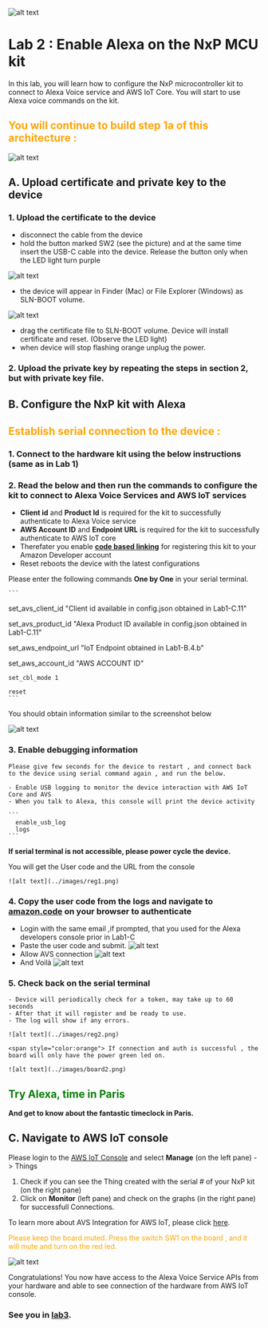 ![alt text](../images/aws_logo.png)

# Lab 2 : Enable Alexa on the NxP MCU kit

In this lab, you will learn how to configure the NxP microcontroller kit to connect to Alexa Voice service and AWS IoT Core. You will start to use Alexa voice commands on the kit.

## <span style="color:orange"> You will continue to build step 1a of this architecture :</span>

![alt text](../images/arch-1a.png)

## A. Upload certificate and private key to the device

### 1. Upload the **certificate** to the device

- disconnect the cable from the device
- hold the button marked SW2 (see the picture) and at the same time insert the USB-C cable into the device. Release the button only when the LED light turn purple

![alt text](../images/bootloader.png)

- the device will appear in Finder (Mac) or File Explorer (Windows) as SLN-BOOT volume.

![alt text](../images/volume.png)

- drag the certificate file to SLN-BOOT volume. Device will install certificate and reset. (Observe the LED light)
- when device will stop flashing orange unplug the power.

### 2. Upload the **private key** by repeating the steps in section 2, but with private key file.

## B. Configure the NxP kit with Alexa

## <span style="color:orange"> Establish serial connection to the device : </span>

### 1. Connect to the hardware kit using the below instructions (same as in Lab 1)

### 2. Read the below and then run the commands to configure the kit to connect to Alexa Voice Services and AWS IoT services

- **Client id** and **Product Id** is required for the kit to successfully authenticate to Alexa Voice service
- **AWS Account ID** and **Endpoint URL** is required for the kit to successfully authenticate to AWS IoT core
- Therefater you enable [**code based linking**](https://developer.amazon.com/docs/alexa-voice-service/code-based-linking-other-platforms.html) for registering this kit to your Amazon Developer account
- Reset reboots the device with the latest configurations

Please enter the following commands **One by One** in your serial terminal.

    ```
set_avs_client_id "Client id available in config.json obtained in Lab1-C.11"

set_avs_product_id "Alexa Product ID available in config.json obtained in Lab1-C.11"

set_aws_endpoint_url "IoT Endpoint obtained in Lab1-B.4.b"

set_aws_account_id "AWS ACCOUNT ID"

    set_cbl_mode 1

    reset
    ```

You should obtain information similar to the screenshot below

![alt text](../images/serial.png)

### 3. Enable debugging information

    Please give few seconds for the device to restart , and connect back to the device using serial command again , and run the below. 

    - Enable USB logging to monitor the device interaction with AWS IoT Core and AVS
    - When you talk to Alexa, this console will print the device activity 
    
    ```
      enable_usb_log
      logs
    ```

**If serial terminal is not accessible, please power cycle the device.**

You will get the User code and the URL from the console

    ![alt text](../images/reg1.png) 

### 4. Copy the user code from the logs and navigate to [amazon.code](https://amazon.com/us/code) on your browser to authenticate

- Login with the same email ,if prompted, that you used for the Alexa developers console prior in Lab1-C
- Paste the user code and submit.
![alt text](../images/lwa.png)
- Allow AVS connection
![alt text](../images/AVS_Account_connection.png)
- And Voilà
![alt text](../images/AVS_Final.png)

### 5. Check back on the serial terminal

    - Device will periodically check for a token, may take up to 60 seconds
    - After that it will register and be ready to use.
    - The log will show if any errors. 

    ![alt text](../images/reg2.png) 

    <span style="color:orange"> If connection and auth is successful , the board will only have the power green led on.
    
    ![alt text](../images/board2.png) 

## <span style="color:green"> Try Alexa, time in Paris </span>

**And get to know about the fantastic timeclock in Paris.**

## C.  Navigate to AWS IoT console

Please login to the [AWS IoT Console](https://console.aws.amazon.com/iot/) and select **Manage** (on the left pane) -> Things

1. Check if you can see the Thing created with the serial # of your NxP kit (on the right pane)
2. Click on **Monitor** (left pane) and check on the graphs (in the right pane) for successfull Connections.  

To learn more about AVS Integration for AWS IoT, please click [here](https://developer.amazon.com/docs/alexa-voice-service/avs-for-aws-iot-overview.html).

<span style="color:orange">Please keep the board muted. Press the switch SW1 on the board , and it will mute and turn on the red led.
</span>

![alt text](../images/board1.png)

Congratulations! You now have access to the Alexa Voice Service APIs from your hardware and able to see connection of the hardware from AWS IoT console.

### See you in [lab3](./lab3.md).
